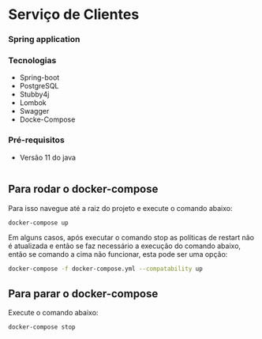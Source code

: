 # Serviço de Clientes

### Spring application

### Tecnologias
- Spring-boot
- PostgreSQL
- Stubby4j
- Lombok
- Swagger
- Docke-Compose

### Pré-requisitos 
  - Versão 11 do java
  
    ```

## Para rodar o docker-compose

Para isso navegue até a raiz do projeto e execute o comando abaixo:
```bash
docker-compose up
```

Em alguns casos, após executar o comando stop as políticas de restart não é 
atualizada e então se faz necessário a execução do comando abaixo, 
então se comando a cima não funcionar, esta pode ser uma opção:
```bash
docker-compose -f docker-compose.yml --compatability up
```

## Para parar o docker-compose

Execute o comando abaixo:
```bash
docker-compose stop
```

